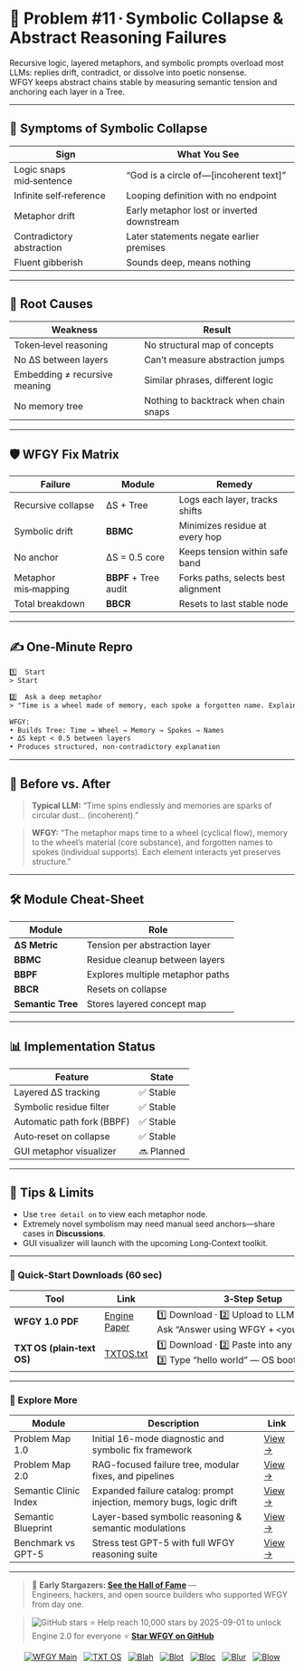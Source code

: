 
# 📒 Problem #11 · Symbolic Collapse & Abstract Reasoning Failures

Recursive logic, layered metaphors, and symbolic prompts overload most LLMs: replies drift, contradict, or dissolve into poetic nonsense.  
WFGY keeps abstract chains stable by measuring semantic tension and anchoring each layer in a Tree.

---

## 🤔 Symptoms of Symbolic Collapse

| Sign | What You See |
|------|--------------|
| Logic snaps mid‑sentence | “God is a circle of—[incoherent text]” |
| Infinite self‑reference | Looping definition with no endpoint |
| Metaphor drift | Early metaphor lost or inverted downstream |
| Contradictory abstraction | Later statements negate earlier premises |
| Fluent gibberish | Sounds deep, means nothing |

---

## 🧩 Root Causes

| Weakness | Result |
|----------|--------|
| Token‑level reasoning | No structural map of concepts |
| No ΔS between layers | Can’t measure abstraction jumps |
| Embedding ≠ recursive meaning | Similar phrases, different logic |
| No memory tree | Nothing to backtrack when chain snaps |

---

## 🛡️ WFGY Fix Matrix

| Failure | Module | Remedy |
|---------|--------|--------|
| Recursive collapse | ΔS + Tree | Logs each layer, tracks shifts |
| Symbolic drift | **BBMC** | Minimizes residue at every hop |
| No anchor | ΔS = 0.5 core | Keeps tension within safe band |
| Metaphor mis‑mapping | **BBPF** + Tree audit | Forks paths, selects best alignment |
| Total breakdown | **BBCR** | Resets to last stable node |

---

## ✍️ One‑Minute Repro

```txt
1️⃣  Start
> Start

2️⃣  Ask a deep metaphor
> "Time is a wheel made of memory, each spoke a forgotten name. Explain."

WFGY:
• Builds Tree: Time → Wheel → Memory → Spokes → Names  
• ΔS kept < 0.5 between layers  
• Produces structured, non‑contradictory explanation
````

---

## 🔬 Before vs. After

> **Typical LLM:**
> “Time spins endlessly and memories are sparks of circular dust… (incoherent).”

> **WFGY:**
> “The metaphor maps time to a wheel (cyclical flow), memory to the wheel’s material (core substance), and forgotten names to spokes (individual supports). Each element interacts yet preserves structure.”

---

## 🛠 Module Cheat‑Sheet

| Module            | Role                             |
| ----------------- | -------------------------------- |
| **ΔS Metric**     | Tension per abstraction layer    |
| **BBMC**          | Residue cleanup between layers   |
| **BBPF**          | Explores multiple metaphor paths |
| **BBCR**          | Resets on collapse               |
| **Semantic Tree** | Stores layered concept map       |

---

## 📊 Implementation Status

| Feature                    | State      |
| -------------------------- | ---------- |
| Layered ΔS tracking        | ✅ Stable   |
| Symbolic residue filter    | ✅ Stable   |
| Automatic path fork (BBPF) | ✅ Stable   |
| Auto‑reset on collapse     | ✅ Stable   |
| GUI metaphor visualizer    | 🔜 Planned |

---

## 📝 Tips & Limits

* Use `tree detail on` to view each metaphor node.
* Extremely novel symbolism may need manual seed anchors—share cases in **Discussions**.
* GUI visualizer will launch with the upcoming Long‑Context toolkit.

---

### 🔗 Quick‑Start Downloads (60 sec)

| Tool                       | Link                                                | 3‑Step Setup                                                                             |
| -------------------------- | --------------------------------------------------- | ---------------------------------------------------------------------------------------- |
| **WFGY 1.0 PDF**           | [Engine Paper](https://zenodo.org/records/15630969) | 1️⃣ Download · 2️⃣ Upload to LLM · 3️⃣ Ask “Answer using WFGY + \<your question>”        |
| **TXT OS (plain‑text OS)** | [TXTOS.txt](https://zenodo.org/records/15788557)    | 1️⃣ Download · 2️⃣ Paste into any LLM chat · 3️⃣ Type “hello world” — OS boots instantly |

---

### 🧭 Explore More

| Module                | Description                                              | Link     |
|-----------------------|----------------------------------------------------------|----------|
| Problem Map 1.0       | Initial 16-mode diagnostic and symbolic fix framework    | [View →](https://github.com/onestardao/WFGY/edit/main/ProblemMap/README.md) |
| Problem Map 2.0       | RAG-focused failure tree, modular fixes, and pipelines   | [View →](https://github.com/onestardao/WFGY/blob/main/ProblemMap/rag-architecture-and-recovery.md) |
| Semantic Clinic Index | Expanded failure catalog: prompt injection, memory bugs, logic drift | [View →](./SemanticClinicIndex.md) |
| Semantic Blueprint    | Layer-based symbolic reasoning & semantic modulations   | [View →](https://github.com/onestardao/WFGY/tree/main/SemanticBlueprint/README.md) |
| Benchmark vs GPT-5    | Stress test GPT-5 with full WFGY reasoning suite         | [View →](https://github.com/onestardao/WFGY/tree/main/benchmarks/benchmark-vs-gpt5/README.md) |

---

> 👑 **Early Stargazers: [See the Hall of Fame](https://github.com/onestardao/WFGY/tree/main/stargazers)** —  
> Engineers, hackers, and open source builders who supported WFGY from day one.

> <img src="https://img.shields.io/github/stars/onestardao/WFGY?style=social" alt="GitHub stars"> ⭐ Help reach 10,000 stars by 2025-09-01 to unlock Engine 2.0 for everyone  ⭐ <strong><a href="https://github.com/onestardao/WFGY">Star WFGY on GitHub</a></strong>


<div align="center">

[![WFGY Main](https://img.shields.io/badge/WFGY-Main-red?style=flat-square)](https://github.com/onestardao/WFGY)
&nbsp;
[![TXT OS](https://img.shields.io/badge/TXT%20OS-Reasoning%20OS-orange?style=flat-square)](https://github.com/onestardao/WFGY/tree/main/OS)
&nbsp;
[![Blah](https://img.shields.io/badge/Blah-Semantic%20Embed-yellow?style=flat-square)](https://github.com/onestardao/WFGY/tree/main/OS/BlahBlahBlah)
&nbsp;
[![Blot](https://img.shields.io/badge/Blot-Persona%20Core-green?style=flat-square)](https://github.com/onestardao/WFGY/tree/main/OS/BlotBlotBlot)
&nbsp;
[![Bloc](https://img.shields.io/badge/Bloc-Reasoning%20Compiler-blue?style=flat-square)](https://github.com/onestardao/WFGY/tree/main/OS/BlocBlocBloc)
&nbsp;
[![Blur](https://img.shields.io/badge/Blur-Text2Image%20Engine-navy?style=flat-square)](https://github.com/onestardao/WFGY/tree/main/OS/BlurBlurBlur)
&nbsp;
[![Blow](https://img.shields.io/badge/Blow-Game%20Logic-purple?style=flat-square)](https://github.com/onestardao/WFGY/tree/main/OS/BlowBlowBlow)

</div>


